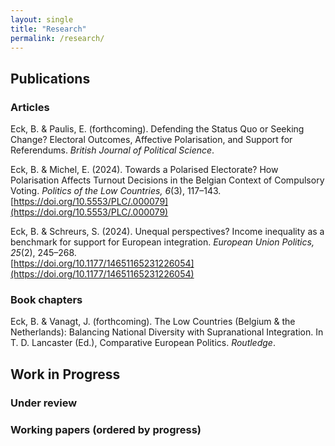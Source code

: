 ```yaml
---
layout: single
title: "Research"
permalink: /research/
---
```


## Publications
### Articles

Eck, B. & Paulis, E. (forthcoming). Defending the Status Quo or Seeking Change? Electoral Outcomes, Affective Polarisation, and Support for Referendums. _British Journal of Political Science_.

Eck, B. & Michel, E. (2024). Towards a Polarised Electorate? How Polarisation Affects Turnout Decisions in the Belgian Context of Compulsory Voting. _Politics of the Low Countries, 6_(3), 117–143.  
[https://doi.org/10.5553/PLC/.000079](https://doi.org/10.5553/PLC/.000079)

Eck, B. & Schreurs, S. (2024). Unequal perspectives? Income inequality as a benchmark for support for European integration. _European Union Politics, 25_(2), 245–268.  
[https://doi.org/10.1177/14651165231226054](https://doi.org/10.1177/14651165231226054)


### Book chapters 
Eck, B. & Vanagt, J. (forthcoming). The Low Countries (Belgium & the Netherlands): Balancing National Diversity with Supranational Integration. In T. D. Lancaster (Ed.), Comparative European Politics. _Routledge_.


## Work in Progress
### Under review 


### Working papers (ordered by progress)
